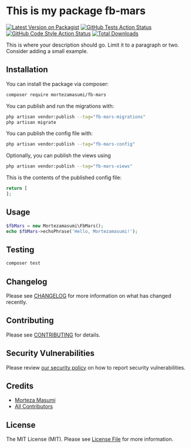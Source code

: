 # This is my package fb-mars

[![Latest Version on Packagist](https://img.shields.io/packagist/v/mortezamasumi/fb-mars.svg?style=flat-square)](https://packagist.org/packages/mortezamasumi/fb-mars)
[![GitHub Tests Action Status](https://img.shields.io/github/actions/workflow/status/mortezamasumi/fb-mars/run-tests.yml?branch=main&label=tests&style=flat-square)](https://github.com/mortezamasumi/fb-mars/actions?query=workflow%3Arun-tests+branch%3Amain)
[![GitHub Code Style Action Status](https://img.shields.io/github/actions/workflow/status/mortezamasumi/fb-mars/fix-php-code-style-issues.yml?branch=main&label=code%20style&style=flat-square)](https://github.com/mortezamasumi/fb-mars/actions?query=workflow%3A"Fix+PHP+code+styling"+branch%3Amain)
[![Total Downloads](https://img.shields.io/packagist/dt/mortezamasumi/fb-mars.svg?style=flat-square)](https://packagist.org/packages/mortezamasumi/fb-mars)



This is where your description should go. Limit it to a paragraph or two. Consider adding a small example.

## Installation

You can install the package via composer:

```bash
composer require mortezamasumi/fb-mars
```

You can publish and run the migrations with:

```bash
php artisan vendor:publish --tag="fb-mars-migrations"
php artisan migrate
```

You can publish the config file with:

```bash
php artisan vendor:publish --tag="fb-mars-config"
```

Optionally, you can publish the views using

```bash
php artisan vendor:publish --tag="fb-mars-views"
```

This is the contents of the published config file:

```php
return [
];
```

## Usage

```php
$fbMars = new Mortezamasumi\FbMars();
echo $fbMars->echoPhrase('Hello, Mortezamasumi!');
```

## Testing

```bash
composer test
```

## Changelog

Please see [CHANGELOG](CHANGELOG.md) for more information on what has changed recently.

## Contributing

Please see [CONTRIBUTING](.github/CONTRIBUTING.md) for details.

## Security Vulnerabilities

Please review [our security policy](../../security/policy) on how to report security vulnerabilities.

## Credits

- [Morteza Masumi](https://github.com/mortezamasumi)
- [All Contributors](../../contributors)

## License

The MIT License (MIT). Please see [License File](LICENSE.md) for more information.
